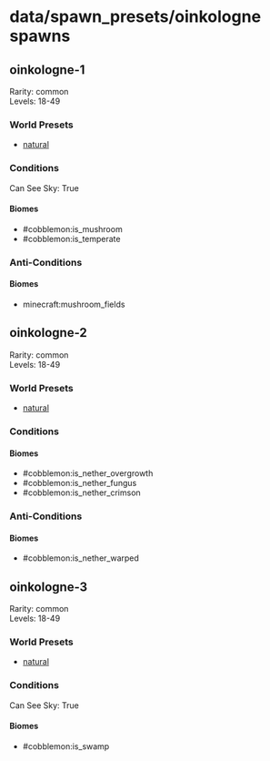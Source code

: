 # data/spawn_presets/oinkologne spawns  
  
## oinkologne-1  
Rarity: common  
Levels: 18-49  
  
### World Presets  
* [natural](data/spawn_data/natural.md)  
  
### Conditions  
Can See Sky: True  
  
#### Biomes  
  * #cobblemon:is_mushroom
  * #cobblemon:is_temperate
  
  
### Anti-Conditions  
  
#### Biomes  
  * minecraft:mushroom_fields
  
  
## oinkologne-2  
Rarity: common  
Levels: 18-49  
  
### World Presets  
* [natural](data/spawn_data/natural.md)  
  
### Conditions  
  
#### Biomes  
  * #cobblemon:is_nether_overgrowth
  * #cobblemon:is_nether_fungus
  * #cobblemon:is_nether_crimson
  
  
### Anti-Conditions  
  
#### Biomes  
  * #cobblemon:is_nether_warped
  
  
## oinkologne-3  
Rarity: common  
Levels: 18-49  
  
### World Presets  
* [natural](data/spawn_data/natural.md)  
  
### Conditions  
Can See Sky: True  
  
#### Biomes  
  * #cobblemon:is_swamp
  
